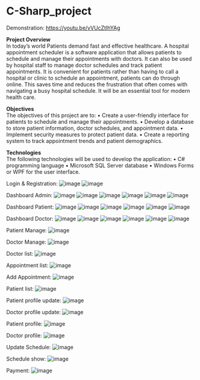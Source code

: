 # C-Sharp_project
Demonstration: https://youtu.be/vVUcZtIhYAg

**Project Overview** <br/>
In today’s world Patients demand fast and effective healthcare. A hospital appointment scheduler is a software application that allows patients to schedule and manage their appointments with doctors. It can also be used by hospital staff to manage doctor schedules and track patient appointments. It is convenient for patients rather than having to call a hospital or clinic to schedule an appointment, patients can do through online. This saves time and reduces the frustration that often comes with navigating a busy hospital schedule. It will be an essential tool for modern health care.

**Objectives** <br/>
The objectives of this project are to:
•	Create a user-friendly interface for patients to schedule and manage their appointments.
•	Develop a database to store patient information, doctor schedules, and appointment data.
•	Implement security measures to protect patient data.
•	Create a reporting system to track appointment trends and patient demographics.

**Technologies** <br/>
The following technologies will be used to develop the application:
•	C# programming language
•	Microsoft SQL Server database
•	Windows Forms or WPF for the user interface.

Login & Registration:
![image](https://github.com/user-attachments/assets/559c09d2-3ea9-4dc8-83ce-6aa796465539)
![image](https://github.com/user-attachments/assets/d0ffee6f-05aa-46be-afb4-07a3eb857225)

Dashboard Admin:
![image](https://github.com/user-attachments/assets/a14aa4d8-a760-4680-a874-ad0ae1d4195e)
![image](https://github.com/user-attachments/assets/5aa20588-433c-4906-a9ca-f0e29fa9a38d)
![image](https://github.com/user-attachments/assets/1c999626-a908-453d-b730-0bf14060d511)
![image](https://github.com/user-attachments/assets/800a8b05-f02b-44eb-bf37-243823acb587)
![image](https://github.com/user-attachments/assets/7e472f47-8ccb-4b0d-9c68-5fa4ac18a7ae)
![image](https://github.com/user-attachments/assets/5ecf7c6d-977b-42db-81e9-6b6504f17a80)

Dashboard Patient:
![image](https://github.com/user-attachments/assets/497500ef-b5c2-427f-a667-a203c84c260b)
![image](https://github.com/user-attachments/assets/c7231474-630a-425e-a2cc-3676de8827b1)
![image](https://github.com/user-attachments/assets/92d1d344-9640-4237-99d3-660890311cc5)
![image](https://github.com/user-attachments/assets/d203f680-6a64-4174-a400-9d8e82792e50)
![image](https://github.com/user-attachments/assets/b7330805-6d63-46c7-9157-203b19f4858c)
![image](https://github.com/user-attachments/assets/957cec4f-2975-429a-bc84-939dc0bb88f0)

Dashboard Doctor:
![image](https://github.com/user-attachments/assets/4bfd29e7-5e75-4af2-a22f-6e3624ef12c2)
![image](https://github.com/user-attachments/assets/322d9f85-afe9-4b18-b2ec-d7da37ac4b90)
![image](https://github.com/user-attachments/assets/0ea26628-9369-4f49-9079-4dad8ddfa069)
![image](https://github.com/user-attachments/assets/e5f6b624-f415-46fd-9056-ae79d5ede468)
![image](https://github.com/user-attachments/assets/448f3f8a-53a4-422f-af47-8f0f6c5d99ef)
![image](https://github.com/user-attachments/assets/788ac66e-a4b0-4492-ad28-1877f5af459f)

Patient Manage:
![image](https://github.com/user-attachments/assets/2b087ad8-0eb1-4d7a-b5d4-160410118bf7)

Doctor Manage:
![image](https://github.com/user-attachments/assets/09d4c9b2-c767-4d64-980f-92a05d89727c)

Doctor list:
![image](https://github.com/user-attachments/assets/fa221074-be56-4424-b75e-1c014d6ef612)

Appointment list:
![image](https://github.com/user-attachments/assets/afc3423b-719b-4aa7-9ff0-605c0ca978b4)

Add Appointment:
![image](https://github.com/user-attachments/assets/a672b336-f775-4dc2-a7be-899c48f5cff7)

Patient list:
![image](https://github.com/user-attachments/assets/02ee452c-d6b6-4b68-be65-be5957b0d508)

Patient profile update:
![image](https://github.com/user-attachments/assets/7cb67bb0-f502-4d3a-b76e-2584c0653473)

Doctor profile update:
![image](https://github.com/user-attachments/assets/94fdfe73-36be-4461-ac4b-97b5c8fb50b3)

Patient profile:
![image](https://github.com/user-attachments/assets/19b52df4-242b-4e93-9270-ef4258de9dc0)

Doctor profile:
![image](https://github.com/user-attachments/assets/0378e36c-c907-48c3-b45d-1220f28095f2)

Update Schedule:
![image](https://github.com/user-attachments/assets/6945c4e1-722f-47df-af78-333dce2bf077)

Schedule show:
![image](https://github.com/user-attachments/assets/058dbd62-c968-44cb-8f84-ba8a237020c2)

Payment:
![image](https://github.com/user-attachments/assets/2946bec3-7671-4b8b-8ea0-193e0018ed58)



